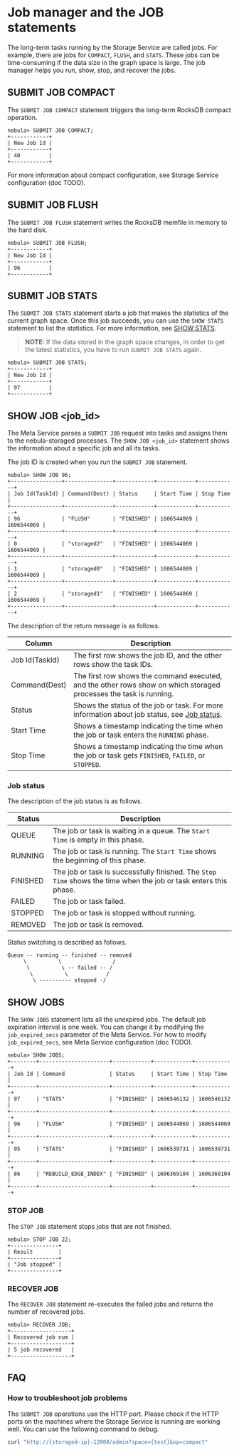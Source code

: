 # Job manager and the JOB statements

The long-term tasks running by the Storage Service are called jobs. For example, there are jobs for `COMPACT`, `FLUSH`, and `STATS`. These jobs can be time-consuming if the data size in the graph space is large. The job manager helps you run, show, stop, and recover the jobs.

## SUBMIT JOB COMPACT

The `SUBMIT JOB COMPACT` statement triggers the long-term RocksDB compact operation.

```ngql
nebula> SUBMIT JOB COMPACT;
+------------+
| New Job Id |
+------------+
| 40         |
+------------+
```

For more information about compact configuration, see Storage Service configuration (doc TODO).

## SUBMIT JOB FLUSH

The `SUBMIT JOB FLUSH` statement writes the RocksDB memfile in memory to the hard disk.

```ngql
nebula> SUBMIT JOB FLUSH;
+------------+
| New Job Id |
+------------+
| 96         |
+------------+
```

## SUBMIT JOB STATS

The `SUBMIT JOB STATS` statement starts a job that makes the statistics of the current graph space. Once this job succeeds, you can use the `SHOW STATS` statement to list the statistics. For more information, see [SHOW STATS](../7.general-query-statements/6.show/14.show-stats.md).

>**NOTE:** If the data stored in the graph space changes, in order to get the latest statistics, you have to run `SUBMIT JOB STATS` again.

```ngql
nebula> SUBMIT JOB STATS;
+------------+
| New Job Id |
+------------+
| 97         |
+------------+
```

## SHOW JOB <job_id>

The Meta Service parses a `SUBMIT JOB` request into tasks and assigns them to the nebula-storaged processes. The `SHOW JOB <job_id>` statement shows the information about a specific job and all its tasks.

The job ID is created when you run the `SUBMIT JOB` statement.

```ngql
nebula> SHOW JOB 96;
+----------------+---------------+------------+------------+------------+
| Job Id(TaskId) | Command(Dest) | Status     | Start Time | Stop Time  |
+----------------+---------------+------------+------------+------------+
| 96             | "FLUSH"       | "FINISHED" | 1606544069 | 1606544069 |
+----------------+---------------+------------+------------+------------+
| 0              | "storaged2"   | "FINISHED" | 1606544069 | 1606544069 |
+----------------+---------------+------------+------------+------------+
| 1              | "storaged0"   | "FINISHED" | 1606544069 | 1606544069 |
+----------------+---------------+------------+------------+------------+
| 2              | "storaged1"   | "FINISHED" | 1606544069 | 1606544069 |
+----------------+---------------+------------+------------+------------+
```

The description of the return message is as follows.

|Column|Description|
|-|-|
|Job Id(TaskId)|The first row shows the job ID, and the other rows show the task IDs.|
|Command(Dest)|The first row shows the command executed, and the other rows show on which storaged processes the task is running.|
|Status|Shows the status of the job or task. For more information about job status, see [Job status](#job-status).|
|Start Time|Shows a timestamp indicating the time when the job or task enters the `RUNNING` phase.|
|Stop Time|Shows a timestamp indicating the time when the job or task gets `FINISHED`, `FAILED`, or `STOPPED`.|

### Job status

The description of the job status is as follows.

|Status|Description|
|-|-|
|QUEUE|The job or task is waiting in a queue. The `Start Time` is empty in this phase.|
|RUNNING|The job or task is running. The `Start Time` shows the beginning of this phase.|
|FINISHED|The job or task is successfully finished. The `Stop Time` shows the time when the job or task enters this phase.|
|FAILED|The job or task failed.|
|STOPPED|The job or task is stopped without running.|
|REMOVED|The job or task is removed.|

Status switching is described as follows.

```ngql
Queue -- running -- finished -- removed
     \          \                /
      \          \ -- failed -- /
       \          \            /
        \ ---------- stopped -/
```

## SHOW JOBS

The `SHOW JOBS` statement lists all the unexpired jobs. The default job expiration interval is one week. You can change it by modifying the `job_expired_secs` parameter of the Meta Service. For how to modify `job_expired_secs`, see Meta Service configuration (doc TODO).

```ngql
nebula> SHOW JOBS;
+--------+----------------------+------------+------------+------------+
| Job Id | Command              | Status     | Start Time | Stop Time  |
+--------+----------------------+------------+------------+------------+
| 97     | "STATS"              | "FINISHED" | 1606546132 | 1606546132 |
+--------+----------------------+------------+------------+------------+
| 96     | "FLUSH"              | "FINISHED" | 1606544069 | 1606544069 |
+--------+----------------------+------------+------------+------------+
| 95     | "STATS"              | "FINISHED" | 1606539731 | 1606539731 |
+--------+----------------------+------------+------------+------------+
| 86     | "REBUILD_EDGE_INDEX" | "FINISHED" | 1606369104 | 1606369104 |
+--------+----------------------+------------+------------+------------+
```

### STOP JOB

The `STOP JOB` statement stops jobs that are not finished.

```ngql
nebula> STOP JOB 22;
+---------------+
| Result        |
+---------------+
| "Job stopped" |
+---------------+
```

### RECOVER JOB

The `RECOVER JOB` statement re-executes the failed jobs and returns the number of recovered jobs.

```ngql
nebula> RECOVER JOB;
+-------------------+
| Recovered job num |
+-------------------+
| 5 job recovered   |
+-------------------+
```

## FAQ

### How to troubleshoot job problems

The `SUBMIT JOB` operations use the HTTP port. Please check if the HTTP ports on the machines where the Storage Service is running are working well. You can use the following command to debug.

```bash
curl "http://{storaged-ip}:12000/admin?space={test}&op=compact"
```
